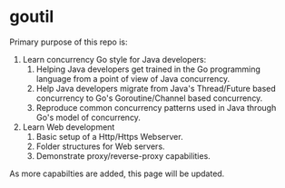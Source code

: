 # goutil

Primary purpose of this repo is:
1. Learn concurrency Go style for Java developers:
	1. Helping Java developers get trained in the Go programming language from a point of view of Java concurrency.
	1. Help Java developers migrate from Java's Thread/Future based concurrency to Go's Goroutine/Channel based concurrency.
	1. Reproduce common concurrency patterns used in Java through Go's model of concurrency.
1. Learn Web development
	1. Basic setup of a Http/Https Webserver.
	1. Folder structures for Web servers.
	1. Demonstrate proxy/reverse-proxy capabilities.

As more capabilties are added, this page will be updated.
